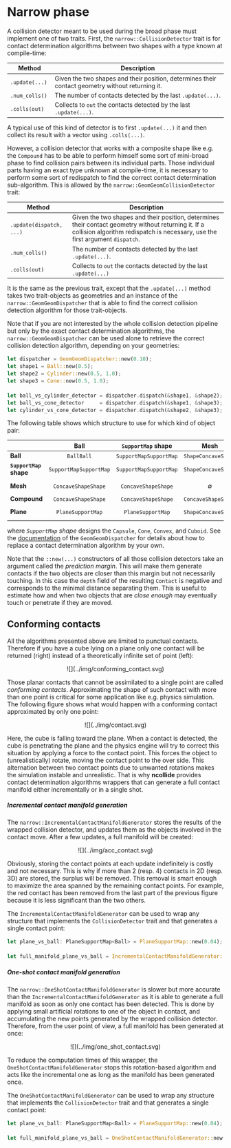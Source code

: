 # Narrow phase

A collision detector meant to be used during the broad phase must implement one
of two traits. First, the `narrow::CollisionDetector` trait is for contact
determination algorithms between two shapes with a type known at compile-time:

| Method | Description |
|--      | --          |
| `.update(...)`  | Given the two shapes and their position, determines their contact geometry without returning it. |
| `.num_colls() ` | The number of contacts detected by the last `.update(...)`.  |
| `.colls(out)`   | Collects to `out` the contacts detected by the last `.update(...)`. |

A typical use of this kind of detector is to first `.update(...)` it and then collect its
result with a vector using `.colls(...)`.


However, a collision detector that works with a composite shape like e.g.
the `Compound` has to be able to perform himself some sort of mini-broad phase
to find collision pairs between its individual parts. Those individual parts
having an exact type unknown at compile-time, it is necessary to perform some
sort of redispatch to find the correct contact determination sub-algorithm.
This is allowed by the `narrow::GeomGeomCollisionDetector` trait:

| Method | Description |
|--      | --          |
| `.update(dispatch, ...)`  | Given the two shapes and their position, determines their contact geometry without returning it. If a collision algorithm redispatch is necessary, use the first argument `dispatch`. |
| `.num_colls() ` | The number of contacts detected by the last `.update(...)`.  |
| `.colls(out)`   | Collects to `out` the contacts detected by the last `.update(...)` |

It is the same as the previous trait, except that the `.update(...)` method
takes two trait-objects as geometries and an instance of the
`narrow::GeomGeomDispatcher` that is able to find the correct collision
detection algorithm for those trait-objects.

Note that if you are not interested by the whole collision detection pipeline
but only by the exact contact determination algorithms, the
`narrow::GeomGeomDispatcher` can be used alone to retrieve the correct
collision detection algorithm, depending on your geometries:

```rust
let dispatcher = GeomGeomDispatcher::new(0.10);
let shape1 = Ball::new(0.5);
let shape2 = Cylinder::new(0.5, 1.0);
let shape3 = Cone::new(0.5, 1.0);

let ball_vs_cylinder_detector = dispatcher.dispatch(&shape1, &shape2);
let ball_vs_cone_detector     = dispatcher.dispatch(&shape1, &shape3);
let cylinder_vs_cone_detector = dispatcher.dispatch(&shape2, &shape3);
```

The following table shows which structure to use for which kind of object
pair:

|                     | Ball | `SupportMap` shape | Mesh | Compound | Plane |
| --                  | :--: | :--: | :--: | :--: | :--: |
| **Ball**            | `BallBall` | `SupportMapSupportMap` | `ShapeConcaveShape` | `ShapeConcaveShape` | `SupportMapPlane`    |
| **`SupportMap` shape** | `SupportMapSupportMap` | `SupportMapSupportMap` | `ShapeConcaveShape` | `ShapeConcaveShape` | `SupportMapPlane` |
| **Mesh**            | `ConcaveShapeShape` | `ConcaveShapeShape` | $$\emptyset$$ | `ConcaveShapeShape` | `ConcaveShapeShape` |
| **Compound**        | `ConcaveShapeShape` | `ConcaveShapeShape` | `ConcaveShapeShape` | `ConcaveShapeShape` | `ConcaveShapeShape` |
| **Plane**           | `PlaneSupportMap` | `PlaneSupportMap` | `ShapeConcaveShape` | `ShapeConcaveShape` | $$\emptyset$$ |

where _`SupportMap` shape_ designs the `Capsule`, `Cone`, `Convex`, and `Cuboid`.
See the
[documentation](../doc/ncollide3df32/narrow/struct.GeomGeomDispatcher.html) of
the `GeomGeomDispatcher` for details about how to replace a contact
determination algorithm by your own.


Note that the `::new(...)` constructors of all those collision detectors take
an argument called the _prediction margin_. This will make them generate
contacts if the two objects are closer than this margin but not necessarily
touching. In this case the `depth` field of the resulting `Contact` is
negative and corresponds to the minimal distance separating them.  This is
useful to estimate how and when two objects that are _close enough_ may
eventually touch or penetrate if they are moved.

## Conforming contacts
All the algorithms presented above are limited to punctual contacts. Therefore
if you have a cube lying on a plane only one contact will be returned (right)
instead of a theoretically infinite set of point (left):

<center>
![](../img/conforming_contact.svg)
</center>


Those planar contacts that cannot be assimilated to a single point are called
_conforming contacts_. Approximating the shape of such contact with more than
one point is critical for some application like e.g. physics simulation. The
following figure shows what would happen with a conforming contact approximated
by only one point:

<center>
![](../img/contact.svg)
</center>

Here, the cube is falling toward the plane. When a contact is detected, the
cube is penetrating the plane and the physics engine will try to correct this
situation by applying a force to the contact point. This forces the object to
(unrealistically) rotate, moving the contact point to the over side.  This
alternation between two contact points due to unwanted rotations makes the
simulation instable and unrealistic. That is why **ncollide** provides contact
determination algorithms wrappers that can generate a full contact manifold
either incrementally or in a single shot.

##### Incremental contact manifold generation
The `narrow::IncrementalContactManifoldGenerator` stores the results of the
wrapped collision detector, and updates them as the objects involved in the
contact move. After a few updates, a full manifold will be created:

<center>
![](../img/acc_contact.svg)
</center>

Obviously, storing the contact points at each update indefinitely is costly
and not necessary. This is why if more than 2 (resp. 4) contacts in 2D (resp.
3D) are stored, the surplus will be removed. This removal is smart enough to
maximize the area spanned by the remaining contact points. For example, the red
contact has been removed from the last part of the previous figure because it
is less significant than the two others.

The `IncrementalContactManifoldGenerator` can be used to wrap any structure
that implements the `CollisionDetector` trait and that generates a single
contact point:
```rust
let plane_vs_ball: PlaneSupportMap<Ball> = PlaneSupportMap::new(0.04);

let full_manifold_plane_vs_ball = IncrementalContactManifoldGenerator::new(0.04, plane_vs_ball);
```

##### One-shot contact manifold generation
The `narrow::OneShotContactManifoldGenerator` is slower but more accurate than
the `IncrementalContactManifoldGenerator` as it is able to generate a full
manifold as soon as only one contact has been detected. This is done by
applying small artificial rotations to one of the object in contact, and
accumulating the new points generated by the wrapped collision detector.
Therefore, from the user point of view, a full manifold has been generated at
once:
<center>
![](../img/one_shot_contact.svg)
</center>

To reduce the computation times of this wrapper, the
`OneShotContactManifoldGenerator` stops this rotation-based algorithm and acts
like the incremental one as long as the manifold has been generated once.

The `OneShotContactManifoldGenerator` can be used to wrap any structure
that implements the `CollisionDetector` trait and that generates a single
contact point:
```rust
let plane_vs_ball: PlaneSupportMap<Ball> = PlaneSupportMap::new(0.04);

let full_manifold_plane_vs_ball = OneShotContactManifoldGenerator::new(0.04, plane_vs_ball);
```
